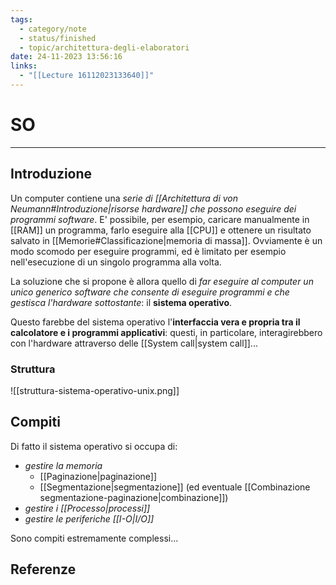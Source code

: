 ```yaml
---
tags:
  - category/note
  - status/finished
  - topic/architettura-degli-elaboratori
date: 24-11-2023 13:56:16
links:
  - "[[Lecture 16112023133640]]"
---
```

# SO
---
## Introduzione
Un computer contiene una _serie di [[Architettura di von Neumann#Introduzione|risorse hardware]] che possono eseguire dei programmi software_. E' possibile, per esempio, caricare manualmente in [[RAM]] un programma, farlo eseguire alla [[CPU]] e ottenere un risultato salvato in [[Memorie#Classificazione|memoria di massa]]. Ovviamente è un modo scomodo per eseguire programmi, ed è limitato per esempio nell'esecuzione di un singolo programma alla volta.

La soluzione che si propone è allora quello di _far eseguire al computer un unico generico software che consente di eseguire programmi e che gestisca l'hardware sottostante_: il **sistema operativo**.

Questo farebbe del sistema operativo l'**interfaccia vera e propria tra il calcolatore e i programmi applicativi**: questi, in particolare, interagirebbero con l'hardware attraverso delle [[System call|system call]]...

### Struttura
![[struttura-sistema-operativo-unix.png]]

## Compiti
Di fatto il sistema operativo si occupa di:
- _gestire la memoria_
	- [[Paginazione|paginazione]]
	- [[Segmentazione|segmentazione]] (ed eventuale [[Combinazione segmentazione-paginazione|combinazione]])
- _gestire i [[Processo|processi]]_
- _gestire le periferiche [[I-O|I/O]]_

Sono compiti estremamente complessi...

## Referenze